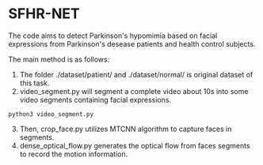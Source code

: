# SFHR-NET

The code aims to detect Parkinson's hypomimia based on facial expressions from Parkinson's desease patients and health control subjects.

The main method is as follows:

1. The folder  ./dataset/patient/  and  ./dataset/normal/  is original dataset of this task.  
2. video_segment.py will segment a complete video about 10s into some video segments containing facial expressions. 
```
python3 video_segment.py
```
3. Then,  crop_face.py  utilizes MTCNN algorithm to capture faces in segments.  
4.  dense_optical_flow.py  generates the optical flow from faces segments to record the motion information.
